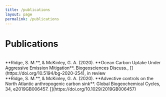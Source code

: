 ```yaml
---
title: /publications
layout: page
permalink: /publications
---
```


# Publications
<br />
**Ridge, S. M.**, & McKinley, G. A. (2020). **Ocean Carbon Uptake Under Aggressive Emission Mitigation**. Biogeosciences Discuss., [](https://doi.org/10.5194/bg-2020-254), in review
<br />
**Ridge, S. M.**, & McKinley, G. A. (2020). **Advective controls on the North Atlantic anthropogenic carbon sink**. Global Biogeochemical Cycles, 34, e2019GB006457. [](https://doi.org/10.1029/2019GB006457)
